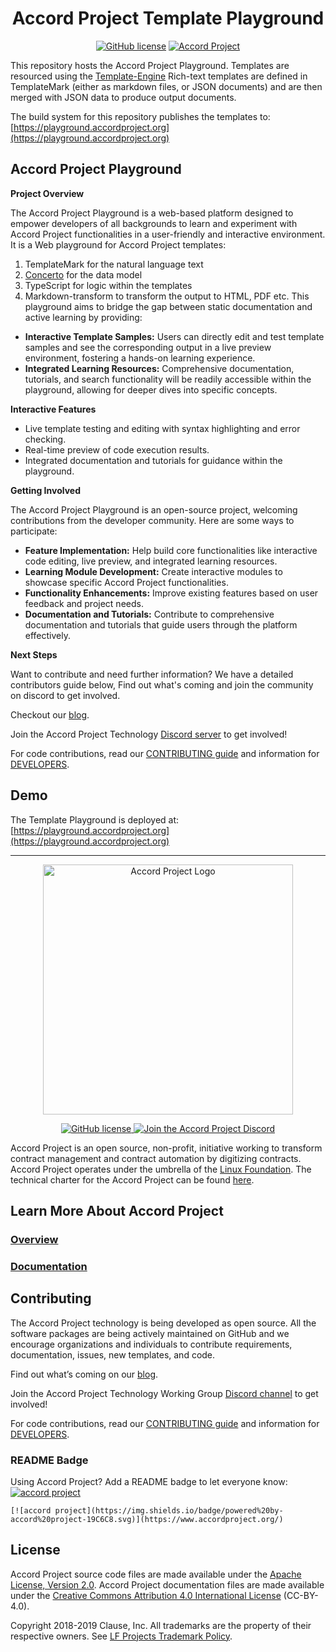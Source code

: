<h1 align="center">Accord Project Template Playground</h1>
<p align="center">
  <a href="https://github.com/accordproject/models/blob/master/LICENSE"><img src="https://img.shields.io/github/license/accordproject/models" alt="GitHub license"></a>
  <a href="https://www.accordproject.org/">
    <img src="https://img.shields.io/badge/powered%20by-accord%20project-19C6C8.svg" alt="Accord Project" />
  </a>
</p>

This repository hosts the Accord Project Playground. Templates are resourced using the [Template-Engine](https://github.com/accordproject/template-engine) Rich-text templates are defined in TemplateMark (either as markdown files, or JSON documents) and are then merged with JSON data to produce output documents.

The build system for this repository publishes the templates to: [https://playground.accordproject.org](https://playground.accordproject.org)

## Accord Project Playground

**Project Overview**

The Accord Project Playground is a web-based platform designed to empower developers of all backgrounds to learn and experiment with Accord Project functionalities in a user-friendly and interactive environment. It is a Web playground for Accord Project templates:

1. TemplateMark for the natural language text
2. [Concerto](https://docs.accordproject.org/docs/model-concerto.html) for the data model
3. TypeScript for logic within the templates
4. Markdown-transform to transform the output to HTML, PDF etc.
   This playground aims to bridge the gap between static documentation and active learning by providing:

- **Interactive Template Samples:** Users can directly edit and test template samples and see the corresponding output in a live preview environment, fostering a hands-on learning experience.
- **Integrated Learning Resources:** Comprehensive documentation, tutorials, and search functionality will be readily accessible within the playground, allowing for deeper dives into specific concepts.

**Interactive Features**

- Live template testing and editing with syntax highlighting and error checking.
- Real-time preview of code execution results.
- Integrated documentation and tutorials for guidance within the playground.

**Getting Involved**

The Accord Project Playground is an open-source project, welcoming contributions from the developer community. Here are some ways to participate:

- **Feature Implementation:** Help build core functionalities like interactive code editing, live preview, and integrated learning resources.
- **Learning Module Development:** Create interactive modules to showcase specific Accord Project functionalities.
- **Functionality Enhancements:** Improve existing features based on user feedback and project needs.
- **Documentation and Tutorials:** Contribute to comprehensive documentation and tutorials that guide users through the platform effectively.

**Next Steps**

Want to contribute and need further information? We have a detailed contributors guide below, Find out what's coming and join the community on discord to get involved.

Checkout our [blog][apblog].

Join the Accord Project Technology [Discord server][apslack] to get involved!

For code contributions, read our [CONTRIBUTING guide][contributing] and information for [DEVELOPERS][developers].

## Demo

The Template Playground is deployed at: [https://playground.accordproject.org](https://playground.accordproject.org)

---

<p align="center">
  <a href="https://www.accordproject.org/">
    <img src="public/APLogo.png" alt="Accord Project Logo" width="400" />
  </a>
</p>

<p align="center">
  <a href="./LICENSE">
    <img src="https://img.shields.io/github/license/accordproject/cicero?color=bright-green" alt="GitHub license">
  </a>
  <a href="https://discord.gg/Zm99SKhhtA">
    <img src="https://img.shields.io/badge/Accord%20Project-Join%20Discord-blue" alt="Join the Accord Project Discord"/>
  </a>
</p>

Accord Project is an open source, non-profit, initiative working to transform contract management and contract automation by digitizing contracts. Accord Project operates under the umbrella of the [Linux Foundation][linuxfound]. The technical charter for the Accord Project can be found [here][charter].

## Learn More About Accord Project

### [Overview][apmain]

### [Documentation][apdoc]

## Contributing

The Accord Project technology is being developed as open source. All the software packages are being actively maintained on GitHub and we encourage organizations and individuals to contribute requirements, documentation, issues, new templates, and code.

Find out what’s coming on our [blog][apblog].

Join the Accord Project Technology Working Group [Discord channel][apslack] to get involved!

For code contributions, read our [CONTRIBUTING guide][contributing] and information for [DEVELOPERS][developers].

### README Badge

Using Accord Project? Add a README badge to let everyone know: [![accord project](https://img.shields.io/badge/powered%20by-accord%20project-19C6C8.svg)](https://www.accordproject.org/)

```
[![accord project](https://img.shields.io/badge/powered%20by-accord%20project-19C6C8.svg)](https://www.accordproject.org/)
```

## License <a name="license"></a>

Accord Project source code files are made available under the [Apache License, Version 2.0][apache].
Accord Project documentation files are made available under the [Creative Commons Attribution 4.0 International License][creativecommons] (CC-BY-4.0).

Copyright 2018-2019 Clause, Inc. All trademarks are the property of their respective owners. See [LF Projects Trademark Policy](https://lfprojects.org/policies/trademark-policy/).

[linuxfound]: https://www.linuxfoundation.org
[charter]: https://github.com/accordproject/governance/blob/master/accord-project-technical-charter.md
[apmain]: https://accordproject.org/
[apblog]: https://medium.com/@accordhq
[apdoc]: https://docs.accordproject.org/
[apslack]: https://discord.gg/Zm99SKhhtA
[contributing]: https://github.com/accordproject/models/blob/master/CONTRIBUTING.md
[developers]: https://github.com/accordproject/models/blob/master/DEVELOPERS.md
[apache]: https://github.com/accordproject/models/blob/master/LICENSE
[creativecommons]: http://creativecommons.org/licenses/by/4.0/
